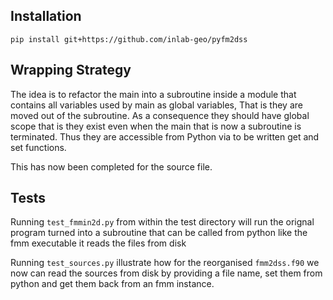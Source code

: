 
## Installation

```
pip install git+https://github.com/inlab-geo/pyfm2dss
```

## Wrapping Strategy

The idea is to refactor the main into a subroutine inside a module that contains all
variables used by main as global variables, That is they are moved out of the subroutine.
As a consequence they should have global scope that is they exist even when the main that
is now a subroutine is terminated. Thus they are accessible from Python via to be written 
get and set functions.

This has now been completed for the source file. 

## Tests

Running `test_fmmin2d.py` from within the test directory will run the orignal program 
turned into a subroutine that can be called from python like the fmm executable it reads 
the files from disk

Running `test_sources.py` illustrate how for the reorganised `fmm2dss.f90` we now can
read the sources from disk by providing a file name, set them from python and get 
them back from an fmm instance.